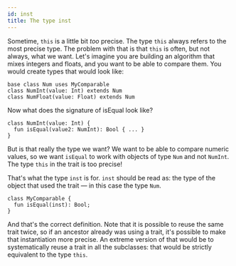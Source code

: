 ```yaml
---
id: inst
title: The type inst
---
```


Sometime, `this` is a little bit *too* precise. The type `this` always refers to the most precise type. The problem with that is that `this` is often, but not always, what we want.
Let's imagine you are building an algorithm that mixes integers and floats, and you want to be able to compare them. You would create types that would look like:

```
base class Num uses MyComparable
class NumInt(value: Int) extends Num
class NumFloat(value: Float) extends Num
```

Now what does the signature of isEqual look like?

```
class NumInt(value: Int) {
  fun isEqual(value2: NumInt): Bool { ... }
}
```

But is that really the type we want? We want to be able to compare numeric values, so we want `isEqual` to work with objects of type `Num` and not `NumInt`. The type `this` in the trait is too precise!

That's what the type `inst` is for. `inst` should be read as: the type of the object that used the trait — in this case the type `Num`.

```
class MyComparable {
  fun isEqual(inst): Bool;
}
```

And that's the correct definition. Note that it is possible to reuse the same trait twice, so if an ancestor already was using a trait, it's possible to make that instantiation more precise. An extreme version of that would be to systematically reuse a trait in all the subclasses: that would be strictly equivalent to the type `this`.

